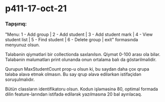 # p411-17-oct-21

### Tapşırıq:

"Menu: 1 - Add group | 2 - Add student | 3 - Add student mark | 4 - View student list | 5 - Find student | 6 - Delete group | exit" formasında menyunuz olsun. 

Tələbənin qiymətləri bir collectionda saxlanılsın. Qiymət 0-100 arası ola bilər. Tələbənin məlumatları print olunanda onun ortalama balı da göstərilməlidir.

Qurupun MaxStudentCount prop-u olsun ki, bu saydan daha çox qrupa tələbə əlavə etmək olmasın. Bu say qrup əlavə edilərkən istifaçidən soruşulmalıdır.

Bütün classların identifikatoru olsun. Kodun işləməsinə 80, optimal formada dilin feature-larından istifadə edilərək yazılmasına 20 bal ayırılacaq.
